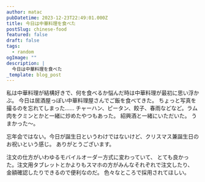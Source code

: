 ```yaml
---
author: matac
pubDatetime: 2023-12-23T22:49:01.000Z
title: 今日は中華料理を食べた
postSlug: chinese-food
featured: false
draft: false
tags:
  - random
ogImage: ""
description: |
  今日は中華料理を食べた
_template: blog_post
---
```


私は中華料理が結構好きで、何を食べるか悩んだ時は中華料理が最初に思い浮かぶ。
今日は居酒屋っぽい中華料理屋さんでご飯を食べてきた。
ちょっと写真を撮るのを忘れてしまった......
チャーハン、ピータン、餃子、春雨などなど。ラム肉をクミンとかと一緒に炒めたやつもあった。
紹興酒と一緒にいただいた。
うまかった〜。

忘年会ではない。今日が誕生日というわけではないけど、クリスマス兼誕生日のお祝いという感じ。
ありがとうございます。

注文の仕方がいわゆるモバイルオーダー方式に変わっていて、
とても良かった。注文用タブレットとかよりもスマホの方がみんなそれぞれで注文したり、
金額確認したりできるので便利なのだ。
色々なところで採用されてほしい。
